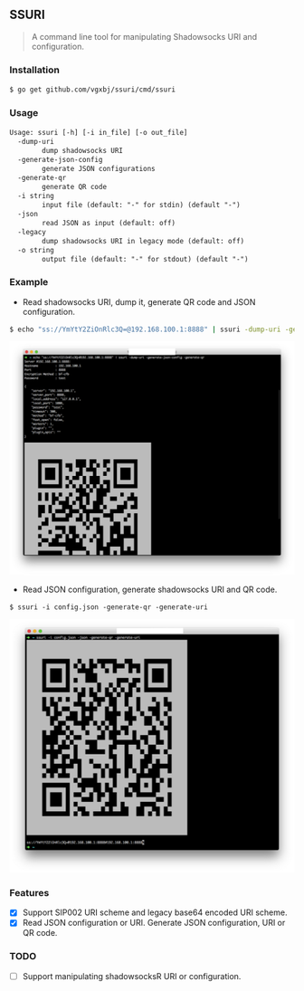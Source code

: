 ## SSURI

> A command line tool for manipulating Shadowsocks URI and configuration.

### Installation

```sh
$ go get github.com/vgxbj/ssuri/cmd/ssuri
```

### Usage

```
Usage: ssuri [-h] [-i in_file] [-o out_file]
  -dump-uri
        dump shadowsocks URI
  -generate-json-config
        generate JSON configurations
  -generate-qr
        generate QR code
  -i string
        input file (default: "-" for stdin) (default "-")
  -json
        read JSON as input (default: off)
  -legacy
        dump shadowsocks URI in legacy mode (default: off)
  -o string
        output file (default: "-" for stdout) (default "-")
```

### Example

- Read shadowsocks URI, dump it, generate QR code and JSON configuration.

```sh
$ echo "ss://YmYtY2ZiOnRlc3Q=@192.168.100.1:8888" | ssuri -dump-uri -generate-json-config -generate-qr
```

![](./.screenshot/ssuri_1.jpg)

- Read JSON configuration, generate shadowsocks URI and QR code.

```
$ ssuri -i config.json -generate-qr -generate-uri
```

![](./.screenshot/ssuri_2.jpg)

### Features

- [x] Support SIP002 URI scheme and legacy base64 encoded URI scheme.
- [x] Read JSON configuration or URI. Generate JSON configuration, URI or QR code.

### TODO

- [ ] Support manipulating shadowsocksR URI or configuration.
